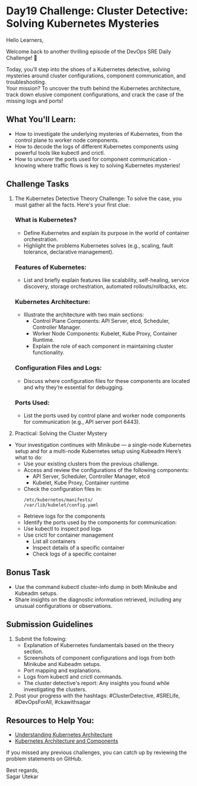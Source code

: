 # Day19 Challenge: Cluster Detective: Solving Kubernetes Mysteries

Hello Learners,


Welcome back to another thrilling episode of the DevOps SRE Daily Challenge! 🎉 

Today, you’ll step into the shoes of a Kubernetes detective, solving mysteries around cluster configurations, component communication, and troubleshooting. </br>
Your mission? To uncover the truth behind the Kubernetes architecture, track down elusive component configurations, and crack the case of the missing logs and ports!


## What You'll Learn:
-  How to investigate the underlying mysteries of Kubernetes, from the control plane to worker node components.
-  How to decode the logs of different Kubernetes components using powerful tools like kubectl and crictl.
-  How to uncover the ports used for component communication - knowing where traffic flows is key to solving Kubernetes mysteries!

## Challenge Tasks
1. The Kubernetes Detective Theory Challenge:
   To solve the case, you must gather all the facts. Here's your first clue:
   ### What is Kubernetes?
     - Define Kubernetes and explain its purpose in the world of container orchestration.
     - Highlight the problems Kubernetes solves (e.g., scaling, fault tolerance, declarative management).
   ### Features of Kubernetes:
     - List and briefly explain features like scalability, self-healing, service discovery, storage orchestration, automated rollouts/rollbacks, etc.
   ### Kubernetes Architecture:
     - Illustrate the architecture with two main sections:
        - Control Plane Components: API Server, etcd, Scheduler, Controller Manager.
        - Worker Node Components: Kubelet, Kube Proxy, Container Runtime.
        - Explain the role of each component in maintaining cluster functionality.
    ### Configuration Files and Logs:
     - Discuss where configuration files for these components are located and why they’re essential for debugging.
   ### Ports Used:
     - List the ports used by control plane and worker node components for communication (e.g., API server port 6443).

3. Practical: Solving the Cluster Mystery
  - Your investigation continues with Minikube — a single-node Kubernetes setup and for a multi-node Kubernetes setup using Kubeadm
    Here’s what to do:
    -  Use your existing clusters from the previous challenge.
    - Access and review the configurations of the following components:
      - API Server, Scheduler, Controller Manager, etcd
      - Kubelet, Kube Proxy, Container runtime
    - Check the configuration files in:
      ```
      /etc/kubernetes/manifests/  
      /var/lib/kubelet/config.yaml
      ```
    - Retrieve logs for the components
    - Identify the ports used by the components for communication:
    - Use kubectl to inspect pod logs
    - Use crictl for container management
      - List all containers
      - Inspect details of a specific container
      - Check logs of a specific container

## Bonus Task
- Use the command kubectl cluster-info dump in both Minikube and Kubeadm setups.
- Share insights on the diagnostic information retrieved, including any unusual configurations or observations.

## Submission Guidelines
1. Submit the following:
   - Explanation of Kubernetes fundamentals based on the theory section.
   - Screenshots of component configurations and logs from both Minikube and Kubeadm setups.
   - Port mapping and explanations.
   - Logs from kubectl and crictl commands.
   - The cluster detective's report: Any insights you found while investigating the clusters.
2. Post your progress with the hashtags: #ClusterDetective, #SRELife, #DevOpsForAll, #ckawithsagar

## Resources to Help You:
  - [Understanding Kubernetes Architecture](https://www.youtube.com/watch?v=AaYefH2QlXA)
  - [Kubernetes Architecture and Components](https://github.com/Sagar2366/LearnWithSagar/blob/main/CKA/3_kubernetes_architecture.md)

If you missed any previous challenges, you can catch up by reviewing the problem statements on GitHub.


Best regards,</br>
Sagar Utekar